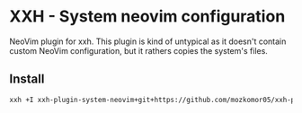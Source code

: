 # XXH - System neovim configuration

NeoVim plugin for xxh. This plugin is kind of untypical as it doesn't contain custom NeoVim configuration, but it rathers copies the system's files.

## Install

```sh
xxh +I xxh-plugin-system-neovim+git+https://github.com/mozkomor05/xxh-plugin-system-neovim
```
